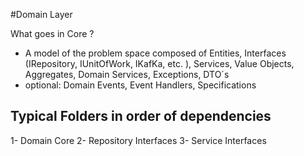 #Domain Layer  
  
What goes in Core ?
- A model of the problem space composed of Entities, Interfaces (IRepository, IUnitOfWork, IKafKa, etc. ), Services, Value Objects, Aggregates, Domain Services, Exceptions, DTO´s
- optional: Domain Events, Event Handlers, Specifications

## Typical Folders in order of dependencies
  
1-  Domain Core
2-  Repository Interfaces
3-  Service Interfaces